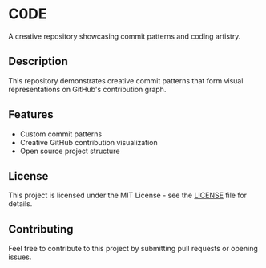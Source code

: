 # C0DE

A creative repository showcasing commit patterns and coding artistry.

## Description

This repository demonstrates creative commit patterns that form visual representations on GitHub's contribution graph.

## Features

- Custom commit patterns
- Creative GitHub contribution visualization
- Open source project structure

## License

This project is licensed under the MIT License - see the [LICENSE](LICENSE) file for details.

## Contributing

Feel free to contribute to this project by submitting pull requests or opening issues.<!-- Updated: 2024-12-01 -->

<!-- Version: 1.0.261 -->
<!-- Version: 1.0.261 -->
<!-- Progress: 1758130977 -->
<!-- Updated: 2024-12-06 -->
<!-- Version: 1.0.261 -->
<!-- Updated: 2024-12-16 -->
<!-- Updated: 2024-12-23 -->
<!-- Updated: 2024-12-30 -->
<!-- Updated: 2024-12-31 -->
<!-- Updated: 2025-01-01 -->


<!-- Progress: 1758130978 -->
<!-- Updated: 2025-01-14 -->
<!-- Progress: 1758130978 -->
<!-- Updated: 2025-01-16 -->
<!-- Updated: 2025-01-17 -->
<!-- Progress: 1758130979 -->
<!-- Progress: 1758130979 -->

<!-- Progress: 1758130979 -->
<!-- Updated: 2025-01-31 -->
<!-- Progress: 1758130979 -->

<!-- Progress: 1758130979 -->
<!-- Version: 1.0.261 -->

<!-- Updated: 2025-02-13 -->
<!-- Version: 1.0.261 -->

<!-- Version: 1.0.261 -->
<!-- Updated: 2025-02-26 -->
<!-- Progress: 1758130980 -->

<!-- Updated: 2025-03-03 -->
<!-- Version: 1.0.261 -->
<!-- Updated: 2025-03-10 -->
<!-- Updated: 2025-03-14 -->
<!-- Version: 1.0.261 -->
<!-- Updated: 2025-03-21 -->


<!-- Updated: 2025-03-26 -->


<!-- Version: 1.0.261 -->
<!-- Progress: 1758130981 -->
<!-- Progress: 1758130981 -->
<!-- Version: 1.0.261 -->

<!-- Updated: 2025-04-14 -->
<!-- Version: 1.0.261 -->
<!-- Updated: 2025-04-22 -->
<!-- Version: 1.0.261 -->
<!-- Version: 1.0.261 -->
